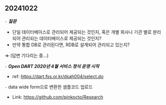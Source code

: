 ## 20241022

`-` ***질문***
- 단일 데이터베이스로 관리되어 제공되는 것인지, 혹은 개별 회사나 기관 별로 분리되어 관리되는 데이터베이스로 제공되는 것인지?
- 만약 통합 DB로 관리된다면, RDB로 설계되어 관리되고 있는지?

$\Rightarrow$ (답변 기다리는 중...)


`-` ***Open DART 2020년 4월 서비스 정식 운영 시작***

- ref: <https://dart.fss.or.kr/dsah004/select.do>


`-` data wide form으로 변환한 샘플코드 업로드
- Link: <https://github.com/pinkocto/Research>